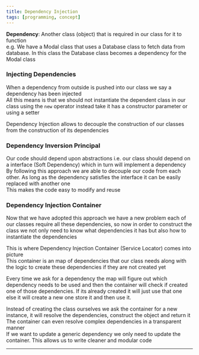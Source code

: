 ```yaml
---
title: Dependency Injection
tags: [programming, concept]
---
```


**Dependency**: Another class (object) that is required in our class for it to function  
e.g. We have a Modal class that uses a Database class to fetch data from database. In this class the Database class becomes a dependency for the Modal class 

### Injecting Dependencies

When a dependency from outside is pushed into our class we say a dependency has been injected  
All this means is that we should not instantiate the dependent class in our class using the `new` operator instead take it has a constructor parameter or using a setter  

Dependency Injection allows to decouple the construction of our classes from the construction of its dependencies  

### Dependency Inversion Principal

Our code should depend upon abstractions i.e. our class should depend on a interface (Soft Dependency) which in turn will implement a dependency  
By following this approach we are able to decouple our code from each other. As long as the  dependency satisfies the interface it can be easily replaced with another one  
This makes the code easy to modify and reuse

### Dependency Injection Container

Now that we have adopted this approach we have a new problem each of our classes require all these dependencies, so now in order to construct the class we not only need to know what dependencies it has but also how to instantiate the dependencies

This is where Dependency Injection Container (Service Locator) comes into picture  
This container is an map of dependencies that our class needs along with the logic to create these dependencies if they are not created yet  

Every time we ask for a dependency the map will figure out which dependency needs to be used and then the container will check if created one of those dependencies. If its already created it will just use that one else it will create a new one store it and then use it.

Instead of creating the class ourselves we ask the container for a new instance, it will resolve the dependencies, construct the object and return it  
The container can even resolve complex dependencies in a transparent manner  
If we want to update a generic dependency we only need to update the container. This allows us to write cleaner and modular code

---